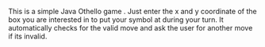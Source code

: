 This is a simple Java Othello game .
Just enter the x and y coordinate of the box you are interested in to put your symbol at during your turn.
It automatically checks for the valid move and ask the user for another move if its invalid.
